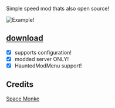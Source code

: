 Simple speed mod thats also open source!

![Example!](./Gifs/example.gif?raw=true)

## [**download**](./Speed.dll?raw=true)

- [x] supports configuration!
- [x] modded server ONLY!
- [x] HauntedModMenu support!

## Credits

[Space Monke](https://github.com/legoandmars/SpaceMonke)
